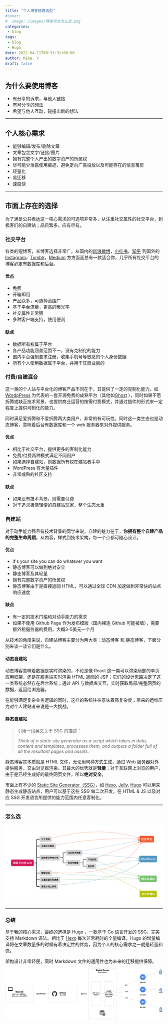 ```yaml
---
title: "个人博客搭建选型"
#cover:
#  image: /images/博客平台怎么选.png
categories:
 - blog
tags:
 - blog
 - Hugo 
date: 2022-04-11T00:31:31+08:00
author: Mike. Y
draft: false
---
```




## 为什么要使用博客

- 有分享的诉求，与他人链接
- 有可分享的想法
- 希望与他人互动，碰撞出新的想法

---

## 个人核心需求

- 能够编辑/发布/删除文章
- 文章包含文字/链接/图片
- 拥有完整个人产出的数字资产的所属权
- 尽可能少泄露使用痕迹，避免定向广告投放以及可能存在的信息茧房
- 轻量化
- 易迁移
- 速度快

---

## 市面上存在的选择

为了满足公共表达这一核心需求的可选项非常多，从注重社交属性的社交平台，到极客们的自建站；品目繁多，应有尽有。



### 社交平台

各类的短博客，长博客选择非常广，从国内的[新浪微博](https://weibo.com/)，[小红书](http://www.xiaohongshu.com/)，[知乎](http://www.zhihu.com/) 到国外的 [Instagram](https://www.instagram.com/)，[Tumblr](https://www.tumblr.com/)，[Medium](https://medium.com/) 方方面面总有一款适合你，几乎所有社交平台的博客必定有数据库和后台。

#### 优点

- 免费
- 开箱即用
- 产品众多，可选择范围广
- 基于平台流量，更高的曝光率
- 社交属性非常强
- 多种客户端支持，使用便利

#### 缺点

- 数据所有权属于平台
- 各产品功能涵盖范围不一，没有克制化的能力
- 国内平台强制要求注册，收集手机号等敏感的个人身份数据
- 所有个人使用数据属于平台，并用于其商业目的



### 付费/自建混合

这一类的个人站与平台化的博客产品不同在于，其提供了一定的克制化能力。如 [WordpPress](https://wordpress.com/) 为代表的一套开源免费的成熟平台（其他如[Ghost](https://ghost.org/) ），同时如果不愿折腾或缺乏技术背景，也提供商业运营的按需付费模式，并通过插件的形式来一定程度上提供可制化的能力。

同时满足爱折腾和不爱折腾两大类用户，非常的有可玩性。同时这一类生态也是动态博客，意味着后台有数据库和一个 web 服务器来对外提供服务。

#### 优点

- 相比于社交平台，提供更多的客制化能力
- 免费/付费两种模式满足不同用户
- 如果选择自建站，则数据所有权在建站者手中
- WordPress 有大量插件
- 非常成熟的社区支持

#### 缺点

- 如果没有技术背景，则需要付费
- 对于追求极简轻便的自建站玩家，整个生态太重



### 自建站

对于动手能力强且有技术背景的同学来说，自建的魅力在于，**你拥有整个自建产品的完整生命周期**。从内容，样式到技术架构，每一个点都可随心设计。

#### 优点

- it's your site you can do whatever you want
- 静态博客可以做到绝对安全
- 静态博客及其轻量
- 拥有完整数字资产的所属权
- 静态博客由于是直接返回 HTML，可以通过全球 CDN 加速做到非常快的站点响应速度

#### 缺点

- 有一定的技术门槛和对动手能力的需求
- 如果不使用 Github Page 作为发布模版（国内裸连 Github 可能被墙），需要额外租服务器的费用，大概3-5美元一个月



从技术的角度来说，自建站博客主要分为两大类：动态博客 和 静态博客，下面分别来谈一谈它们是什么。

#### 动态自建站

动态博客意味着数据是实时渲染的，不论是像 React 这一类可以渲染局部的单页应用框架，还是在服务端实时渲染 HTML 返回的 JSP；它们的设计思路决定了这一类系统必然存在后台系统；通过 API 与数据库交互，实时获取局部/完整网页的数据，返回给浏览器。

在能够满足复杂业务逻辑的同时，这样的系统往往意味着高复杂度；带来的运维压力对个人建站者来说是一大挑战。

#### 静态自建站

> 引用一段英文关于 SSG 的描述：
>
> *Think of a static site generator as a script which takes in data, content and templates, processes them, and outputs a folder full of all the resultant pages and assets.*



静态博客其本质就是 HTML 文件，无论用何种方式生成，通过 Web 服务器对外提供服务，交由浏览器渲染。其最大的优势就是**轻量**；对于互联网上浏览的用户，由于是已经生成好的最终网页文件，所以**绝对安全**。

市面上有不少的 [Static Site Generator（SSG）](https://www.netlify.com/blog/2020/04/14/what-is-a-static-site-generator-and-3-ways-to-find-the-best-one/)，如 [Hexo](https://hexo.io/), [Jelly](https://www.jelly.org/jelly-blog), [Hugo](https://gohugo.io/) 可以用来静态生成静态站点，用户可以基于这些 SSG 做二次开发，在 HTML & JS 以及对应 SSG 开发语言所提供的能力范围内任意客制化。

---

### 怎么选



![博客平台怎么选](../../../static/images/博客平台怎么选.png)

---

### 总结

基于我的核心需求，最终的选择是 [Hugo](https://gohugo.io/) ，一款基于 Go 语言开发的 SSG，完美支持 Markdown 语法。相比于  [Hexo](https://hexo.io/) 每次非常耗时的全量编译，Hugo 的增量编译将在文章数量多的时候有着决定性的优势，因为个人的核心需求之一就是轻量和快。

架构设计非常轻便，同时 Markdown 文件的通用性也为未来的迁移提供保障。



![基于 Digital Ocean 搭建的 Hugo 静态博客架构](../../../static/images/blog-arch.png)

